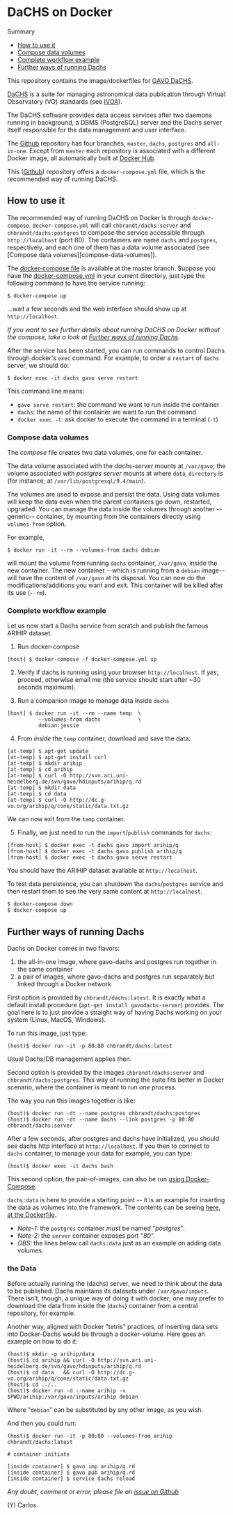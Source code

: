 # DaCHS on Docker

Summary

* [How to use it](#how-to-use-it)
 * [Compose data volumes](#compose-data-volumes)
 * [Complete workflow example](#complete-workflow-example)
* [Further ways of running Dachs](#further-ways-of-running-dachs)

This repository contains the image/dockerfiles for [GAVO DaCHS](http://docs.g-vo.org/DaCHS/).

[DaCHS][1] is a suite for managing astronomical data publication through Virtual Observatory (VO)
standards (see [IVOA][2]).

[1]: http://dachs-doc.readthedocs.io
[2]: http://www.ivoa.net

The DaCHS software provides data access services after two daemons running in background,
a DBMS (PostgreSQL) server and the Dachs server itself responsible for the data management
and user interface.

The [Github][3] repository has four branches, `master`, `dachs`, `postgres`
and `all-in-one`. Except from `master` each repository is associated with
a different Docker image, all automatically built at [Docker Hub][4].

[3]: https://github.com/chbrandt/docker-dachs
[4]: https://hub.docker.com/r/chbrandt/dachs/

This ([Github][3]) repository offers a `docker-compose.yml` file, which is
the recommended way of running DaCHS.


## How to use it

The recommended way of running DaCHS on Docker is through `docker-compose`.
`docker-compose.yml` will call `chbrandt/dachs:server` and
`chbrandt/dachs:postgres` to compose the service accessible through
`http://localhost` (port 80). The containers are name `dachs` and `postgres`,
respectively, and each one of them has a data volume associated
(see [Compose data volumes][compose-data-volumes]).

The [docker-compose file][5] is available at the master branch.
Suppose you have the [docker-compose.yml][5] in your current directory,
just type the following command to have the service running:
```
$ docker-compose up
```
...wait a few seconds and the web interface should show up at `http://localhost`.

*If you want to see further details about running DaCHS on Docker without
the compose, take a look at [Further ways of running Dachs](further-ways-of-running-dachs).*

After the service has been started, you can run commands to control
Dachs through docker's `exec` command.
For example, to order a `restart` of `dachs` server, we should do:
```
$ docker exec -it dachs gavo serve restart
```
This command line means:
* `gavo serve restart`: the command we want to run inside the container
* `dachs`: the name of the container we want to run the command
* `docker exec -t`: ask docker to execute the command in a terminal (`-t`)


### Compose data volumes

The *compose* file creates two data volumes, one for each container.

The data volume associated with the *dachs-server* mounts at `/var/gavo`;
the volume associated with *postgres server* mounts at where `data_directory`
is (for instance, at `/var/lib/postgresql/9.4/main`).

[5]: https://github.com/chbrandt/docker-dachs/blob/master/docker-compose.yml

The volumes are used to expose and persist the data.
Using data volumes will keep the data even when the parent containers go
down, restarted, upgraded.
You can manage the data inside the volumes through another --generic--
container, by mounting from the containers directly using `volumes-from` option.

For example,
```
$ docker run -it --rm --volumes-from dachs debian
```
will mount the volume from running `dachs` container, `/var/gavo`, inside
the new container.
The new container --which is running from a `debian` image-- will have
the content of `/var/gavo` at its disposal.
You can now do the modifications/additions you want and exit.
This container will be killed after its use (`--rm`).

### Complete workflow example

Let us now start a Dachs service from scratch and publish the famous
ARIHIP dataset.

1. Run docker-compose
```
[host] $ docker-compose -f docker-compose.yml up
```

2. Verify if dachs is running using your browser `http://localhost`.
If *yes*, proceed, otherwise email me (the service should start after
~30 seconds maximum).

3. Run a companion image to manage data inside `dachs`
```
[host] $ docker run -it --rm --name temp  \
          --volumes-from dachs            \
          debian:jessie
```

4. From *inside* the `temp` container, download and save the data:
```
[at-temp] $ apt-get update
[at-temp] $ apt-get install curl
[at-temp] $ mkdir arihip
[at-temp] $ cd arihip
[at-temp] $ curl -O http://svn.ari.uni-heidelberg.de/svn/gavo/hdinputs/arihip/q.rd
[at-temp] $ mkdir data
[at-temp] $ cd data
[at-temp] $ curl -O http://dc.g-vo.org/arihip/q/cone/static/data.txt.gz
```
We can now exit from the `temp` container.

5. Finally, we just need to run the `import`/`publish` commands for `dachs`:
```
[from-host] $ docker exec -t dachs gavo import arihip/q
[from-host] $ docker exec -t dachs gavo publish arihip/q
[from-host] $ docker exec -t dachs gavo serve restart
```

You should have the ARIHIP dataset available at `http://localhost`.

To test data persistence, you can shutdown the `dachs`/`postgres` service
and then restart them to see the very same content at `http://localhost`.
```
$ docker-compose down
$ docker-compose up
```


## Further ways of running Dachs

Dachs on Docker comes in two flavors:
1. the all-in-one image, where gavo-dachs and postgres run together in the same container
1. a pair of images, where gavo-dachs and postgres run separately but linked through a Docker network

First option is provided by `chbrandt/dachs:latest`.
It is exactly what a default install procedure (`apt-get install gavodachs-server`) provides.
The goal here is to just provide a straight way of having Dachs working on your system
(Linux, MacOS, Windows).

To run this image, just type:
```
(host)$ docker run -it -p 80:80 chbrandt/dachs:latest
```
Usual Dachs/DB management applies then.

Second option is provided by the images `chbrandt/dachs:server` and `chbrandt/dachs:postgres`.
This way of running the suite fits better in Docker scenario, where the container is meant to
run _one_ process.

The way you run this images together is like:
```
(host)$ docker run -dt --name postgres chbrandt/dachs:postgres
(host)$ docker run -dt --name dachs --link postgres -p 80:80 chbrandt/dachs:server
```
After a few seconds, after postgres and dachs have initialized, you should see dachs http
interface at `http://localhost`.
If you then to connect to `dachs` container, to manage your data for example, you can type:
```
(host)$ docker exec -it dachs bash
```

This second option, the pair-of-images, can also be run [using Docker-Compose](#using-docker-compose).

`dachs:data` is here to provide a starting point -- it is an example for inserting the data
as volumes into the framework. The contents can be seeing [here, at the Dockerfile][5].

[5]: https://github.com/chbrandt/docker-dachs/tree/master/dockerfile/data

* *Note-1:* the `postgres` container _must_ be named "*postgres*".
* *Note-2:* the `server` container exposes port "*80*".
* *OBS:* the lines below call `dachs:data` just as an example on adding data volumes.

### the Data

Before actually running the (dachs) server, we need to think about the data to be published.
Dachs maintains its datasets under `/var/gavo/inputs`.
There isn't, though, a unique way of doing it with docker; one may prefer to download the
data from inside the (`dachs`) container from a central repository, for example.

Another way, aligned with Docker "tetris" practices, of inserting data sets into Docker-Dachs
would be through a docker-volume.
Here goes an example on how to do it:
```
(host)$ mkdir -p arihip/data
(host)$ cd arihip && curl -O http://svn.ari.uni-heidelberg.de/svn/gavo/hdinputs/arihip/q.rd
(host)$ cd data   && curl -O http://dc.g-vo.org/arihip/q/cone/static/data.txt.gz
(host)$ cd ../..
(host)$ docker run -d --name arihip -v $PWD/arihip:/var/gavo/inputs/arihip debian
```
Where "`debian`" can be substituted by any other image, as you wish.

And then you could run:
```
(host)$ docker run -it -p 80:80 --volumes-from arihip chbrandt/dachs:latest

# container initiate

[inside container] $ gavo imp arihip/q.rd
[inside container] $ gavo pub arihip/q.rd
[inside container] $ service dachs reload
```



_Any doubt, comment or error, please file an [issue on Github](https://github.com/chbrandt/docker-dachs/issues)_

(Y)
Carlos
